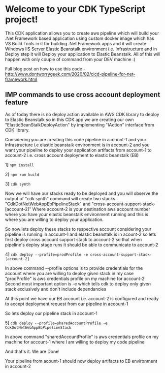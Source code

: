 # Welcome to your CDK TypeScript project!
This CDK application allows you to create aws pipeline which will build your .Net Framework based application using custom docker image
which has VS Build Tools in it for building .Net Framework apps and it will create Windows IIS Server Elastic Beanstalk environment i.e. Infrastructure and in Deploy step it will Deploy your application to  Elastic Beanstalk.
All of this will happen with only couple of command from your DEV machine :)

Full blog post on how to use this code - http://www.dontworrygeek.com/2020/02/cicd-pipeline-for-net-framework.html

## IMP commands to use cross account deployment feature
As of today there is no deploy action available in AWS CDK library to deploy to Elastic Beanstalk so in this CDK app we are creating our own "ElasticBeanStalkDeployAction" by implementing "IAction" interface from CDK library.

Considering you are creating this code pipeline in account-1 and your infrastructure i.e elastic beanstalk environment is in account-2 and you want your pipeline to deploy your application artifacts from account-1 to account-2 i.e. cross account deployment to elastic beanstalk (EB)



1] `npm install`

2] `npm run build`

3] `cdk synth`

Now we will have our stacks ready to be deployed and you will observe the output of "cdk synth" command 
will create two stacks 
"CdkDotNetWebAppEbPipelineStack" and "cross-account-support-stack-[account-2]"
Where account-2 is your destination aws account number where you have your elastic beanstalk environment running and this is where you are willing to deploy your application. 

So now lets deploy these stacks to respective account considering your pipeline is running in account-1 
and elastic beanstalk is in acount-2
so lets first deploy cross account support stack to account-2 so that when pipeline's deploy stage runs it should be able to communicate to account-2

                             
4] `cdk deploy --profile=prodProfile -e cross-account-support-stack-[account-2]`

In above command --profile options is to provide credentials for the account where you are willing to deploy given stack in my case "prodProfile" is aws credentials profile on my machine for account-2 
Second most important option is -e which tells cdk to deploy only given stack exclusively and don't include dependancies

At this point we have our EB account i.e. account-2 is configured and ready to accept deployment request from our pipeline in account-1

So lets deploy our pipeline stack in account-1 

5] `cdk deploy --profile=sharedAccountProfile -e CdkDotNetWebAppEbPipelineStack`

In above command "sharedAccountProfile" is aws credentials profile on my machine for account-1 where I am willing to deploy my code pipeline 

And that's it. We are Done!

Your pipeline from acount-1 should now deploy artifacts to EB environment in account-2